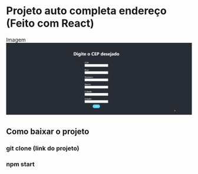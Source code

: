 # Projeto auto completa endereço (Feito com React)

Imagem 
[<img src="./cep.gif" alt="gif do exemplo do projeto">](https://marcelohcb.github.io/API-Cep_React/)

## Como baixar o projeto
### git clone (link do projeto)
### npm start

